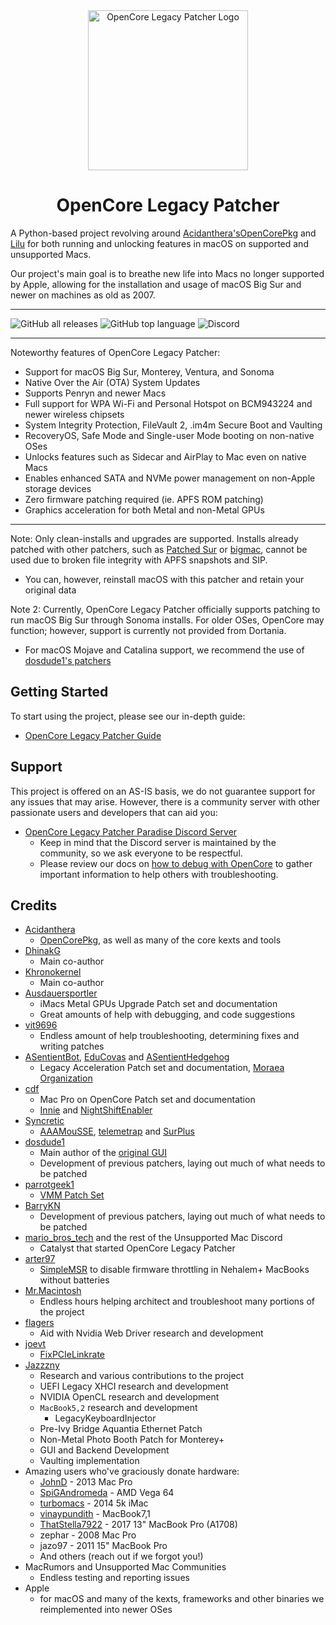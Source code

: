 <div align="center">
  <img src="images/OpenCore-Legacy-Patcher.png" alt="OpenCore Legacy Patcher Logo" width="256" />
  <h1>OpenCore Legacy Patcher</h1>
</div>

A Python-based project revolving around [Acidanthera's](https://github.com/acidanthera)[OpenCorePkg](https://github.com/acidanthera/OpenCorePkg) and [Lilu](https://github.com/acidanthera/Lilu) for both running and unlocking features in macOS on supported and unsupported Macs.

Our project's main goal is to breathe new life into Macs no longer supported by Apple, allowing for the installation and usage of macOS Big Sur and newer on machines as old as 2007.

----------

![GitHub all releases](https://img.shields.io/github/downloads/dortania/OpenCore-Legacy-Patcher/total?color=white&style=plastic) ![GitHub top language](https://img.shields.io/github/languages/top/dortania/OpenCore-Legacy-Patcher?color=4B8BBE&style=plastic) ![Discord](https://img.shields.io/discord/417165963327176704?color=7289da&label=discord&style=plastic)

----------

Noteworthy features of OpenCore Legacy Patcher:

* Support for macOS Big Sur, Monterey, Ventura, and Sonoma
* Native Over the Air (OTA) System Updates
* Supports Penryn and newer Macs
* Full support for WPA Wi-Fi and Personal Hotspot on BCM943224 and newer wireless chipsets
* System Integrity Protection, FileVault 2, .im4m Secure Boot and Vaulting
* RecoveryOS, Safe Mode and Single-user Mode booting on non-native OSes
* Unlocks features such as Sidecar and AirPlay to Mac even on native Macs
* Enables enhanced SATA and NVMe power management on non-Apple storage devices
* Zero firmware patching required (ie. APFS ROM patching)
* Graphics acceleration for both Metal and non-Metal GPUs

----------

Note: Only clean-installs and upgrades are supported. Installs already patched with other patchers, such as [Patched Sur](https://github.com/BenSova/Patched-Sur) or [bigmac](https://github.com/StarPlayrX/bigmac), cannot be used due to broken file integrity with APFS snapshots and SIP.

* You can, however, reinstall macOS with this patcher and retain your original data

Note 2: Currently, OpenCore Legacy Patcher officially supports patching to run macOS Big Sur through Sonoma installs. For older OSes, OpenCore may function; however, support is currently not provided from Dortania.

* For macOS Mojave and Catalina support, we recommend the use of [dosdude1's patchers](https://dosdude1.com)

## Getting Started

To start using the project, please see our in-depth guide:

* [OpenCore Legacy Patcher Guide](https://dortania.github.io/OpenCore-Legacy-Patcher/)

## Support

This project is offered on an AS-IS basis, we do not guarantee support for any issues that may arise. However, there is a community server with other passionate users and developers that can aid you:

* [OpenCore Legacy Patcher Paradise Discord Server](https://discord.gg/rqdPgH8xSN)
  * Keep in mind that the Discord server is maintained by the community, so we ask everyone to be respectful.
  * Please review our docs on [how to debug with OpenCore](https://dortania.github.io/OpenCore-Legacy-Patcher/DEBUG.html) to gather important information to help others with troubleshooting.

## Credits

* [Acidanthera](https://github.com/Acidanthera)
  * [OpenCorePkg](https://github.com/acidanthera/OpenCorePkg), as well as many of the core kexts and tools
* [DhinakG](https://github.com/DhinakG)
  * Main co-author
* [Khronokernel](https://github.com/Khronokernel)
  * Main co-author
* [Ausdauersportler](https://github.com/Ausdauersportler)
  * iMacs Metal GPUs Upgrade Patch set and documentation
  * Great amounts of help with debugging, and code suggestions
* [vit9696](https://github.com/vit9696)
  * Endless amount of help troubleshooting, determining fixes and writing patches
* [ASentientBot](https://github.com/ASentientBot), [EduCovas](https://github.com/educovas) and [ASentientHedgehog](https://github.com/moosethegoose2213)
  * Legacy Acceleration Patch set and documentation, [Moraea Organization](https://github.com/moraea)
* [cdf](https://github.com/cdf)
  * Mac Pro on OpenCore Patch set and documentation
  * [Innie](https://github.com/cdf/Innie) and [NightShiftEnabler](https://github.com/cdf/NightShiftEnabler)
* [Syncretic](https://forums.macrumors.com/members/syncretic.1173816/)
  * [AAAMouSSE](https://forums.macrumors.com/threads/mp3-1-others-sse-4-2-emulation-to-enable-amd-metal-driver.2206682/), [telemetrap](https://forums.macrumors.com/threads/mp3-1-others-sse-4-2-emulation-to-enable-amd-metal-driver.2206682/post-28447707) and [SurPlus](https://github.com/reenigneorcim/SurPlus)
* [dosdude1](https://github.com/dosdude1)
  * Main author of the [original GUI](https://github.com/dortania/OCLP-GUI)
  * Development of previous patchers, laying out much of what needs to be patched
* [parrotgeek1](https://github.com/parrotgeek1)
  * [VMM Patch Set](https://github.com/dortania/OpenCore-Legacy-Patcher/blob/4a8f61a01da72b38a4b2250386cc4b497a31a839/payloads/Config/config.plist#L1222-L1281)
* [BarryKN](https://github.com/BarryKN)
  * Development of previous patchers, laying out much of what needs to be patched
* [mario_bros_tech](https://github.com/mariobrostech) and the rest of the Unsupported Mac Discord
  * Catalyst that started OpenCore Legacy Patcher
* [arter97](https://github.com/arter97/)
  * [SimpleMSR](https://github.com/arter97/SimpleMSR/) to disable firmware throttling in Nehalem+ MacBooks without batteries
* [Mr.Macintosh](https://mrmacintosh.com)
  * Endless hours helping architect and troubleshoot many portions of the project
* [flagers](https://github.com/flagersgit)
  * Aid with Nvidia Web Driver research and development
* [joevt](https://github.com/joevt)
  * [FixPCIeLinkrate](https://github.com/joevt/joevtApps)
* [Jazzzny](https://github.com/Jazzzny)
  * Research and various contributions to the project
  * UEFI Legacy XHCI research and development
  * NVIDIA OpenCL research and development
  * `MacBook5,2` research and development
    * LegacyKeyboardInjector
  * Pre-Ivy Bridge Aquantia Ethernet Patch
  * Non-Metal Photo Booth Patch for Monterey+
  * GUI and Backend Development
  * Vaulting implementation
* Amazing users who've graciously donate hardware:
  * [JohnD](https://forums.macrumors.com/members/johnd.53633/) - 2013 Mac Pro
  * [SpiGAndromeda](https://github.com/SpiGAndromeda) - AMD Vega 64
  * [turbomacs](https://github.com/turbomacs) - 2014 5k iMac
  * [vinaypundith](https://forums.macrumors.com/members/vinaypundith.1212357/) - MacBook7,1
   * [ThatStella7922](https://github.com/ThatStella7922) - 2017 13" MacBook Pro (A1708)
  * zephar - 2008 Mac Pro
  * jazo97 - 2011 15" MacBook Pro
  * And others (reach out if we forgot you!)
* MacRumors and Unsupported Mac Communities
  * Endless testing and reporting issues
* Apple
  * for macOS and many of the kexts, frameworks and other binaries we reimplemented into newer OSes

